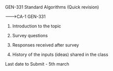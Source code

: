 GEN-331 
Standard Algorithms (Quick revision)


--->CA-1 GEN-331

1. Introduction to the topic

2. Survey questions

3. Responses received after survey

4. History of the inputs (ideas) shared in the class

Last date to Submit - 5th march
 
